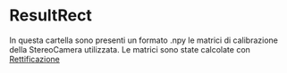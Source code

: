 # ResultRect

In questa cartella sono presenti un formato .npy le matrici di calibrazione della StereoCamera utilizzata. 
Le matrici sono state calcolate con <a href="https://github.com/GiuseppeCannata/StereoVision/blob/master/Ottieni_matrici_Rettificazione.py">Rettificazione</a>

